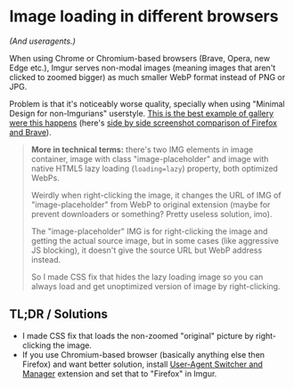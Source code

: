 # Image loading in different browsers
*(And useragents.)*

When using Chrome or Chromium-based browsers (Brave, Opera, new Edge etc.), Imgur serves non-modal images (meaning images that aren't clicked to zoomed bigger) as much smaller WebP format instead of PNG or JPG.

Problem is that it's noticeably worse quality, specially when using "Minimal Design for non-Imgurians" userstyle. [This is the best example of gallery were this happens](https://imgur.com/gallery/ku9zlNu) (here's [side by side screenshot comparison of Firefox and Brave](../../../raw/master/Imgur%20-%20Minimal%20Design%20for%20non-Imgurians/quality_example.jpg)).

> **More in technical terms:** there's two IMG elements in image container, image with class "image-placeholder" and image with native HTML5 lazy loading (`loading=lazy`) property, both optimized WebPs.
> 
> Weirdly when right-clicking the image, it changes the URL of IMG of "image-placeholder" from WebP to original extension (maybe for prevent downloaders or something? Pretty useless solution, imo).
>
> The "image-placeholder" IMG is for right-clicking the image and getting the actual source image, but in some cases (like aggressive JS blocking), it doesn't give the source URL but WebP address instead.
> 
> So I made CSS fix that hides the lazy loading image so you can always load and get unoptimized version of image by right-clicking.

## TL;DR / Solutions

- I made CSS fix that loads the non-zoomed "original" picture by right-clicking the image.
- If you use Chromium-based browser (basically anything else then Firefox) and want better solution, install [User-Agent Switcher and Manager](https://chrome.google.com/webstore/detail/user-agent-switcher-and-m/bhchdcejhohfmigjafbampogmaanbfkg) extension and set that to "Firefox" in Imgur.